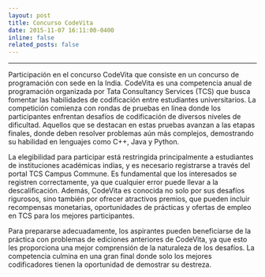 ```yaml
---
layout: post
title: Concurso CodeVita
date: 2015-11-07 16:11:00-0400
inline: false
related_posts: false
---
```

---
Participación en el concurso CodeVita que consiste en un concurso de programación con sede en la India.
CodeVita es una competencia anual de programación organizada por Tata Consultancy Services (TCS) que busca fomentar las habilidades de codificación entre estudiantes universitarios. La competición comienza con rondas de pruebas en línea donde los participantes enfrentan desafíos de codificación de diversos niveles de dificultad. Aquellos que se destacan en estas pruebas avanzan a las etapas finales, donde deben resolver problemas aún más complejos, demostrando su habilidad en lenguajes como C++, Java y Python.

La elegibilidad para participar está restringida principalmente a estudiantes de instituciones académicas indias, y es necesario registrarse a través del portal TCS Campus Commune. Es fundamental que los interesados se registren correctamente, ya que cualquier error puede llevar a la descalificación. Además, CodeVita es conocida no solo por sus desafíos rigurosos, sino también por ofrecer atractivos premios, que pueden incluir recompensas monetarias, oportunidades de prácticas y ofertas de empleo en TCS para los mejores participantes.

Para prepararse adecuadamente, los aspirantes pueden beneficiarse de la práctica con problemas de ediciones anteriores de CodeVita, ya que esto les proporciona una mejor comprensión de la naturaleza de los desafíos. La competencia culmina en una gran final donde solo los mejores codificadores tienen la oportunidad de demostrar su destreza.

